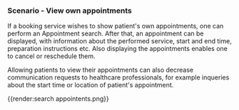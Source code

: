 ### Scenario - View own appointments

If a booking service wishes to show patient's own appointments, one can perform an Appointment search. After that, an appointment can be displayed, with information about the performed service, start and end time, preparation instructions etc. Also displaying the appointments enables one to cancel or reschedule them. 

Allowing patients to view their appointments can also decrease communication requests to healthcare professionals, for example inqueries about the start time or location of patient's appointment.

{{render:search appointents.png}}